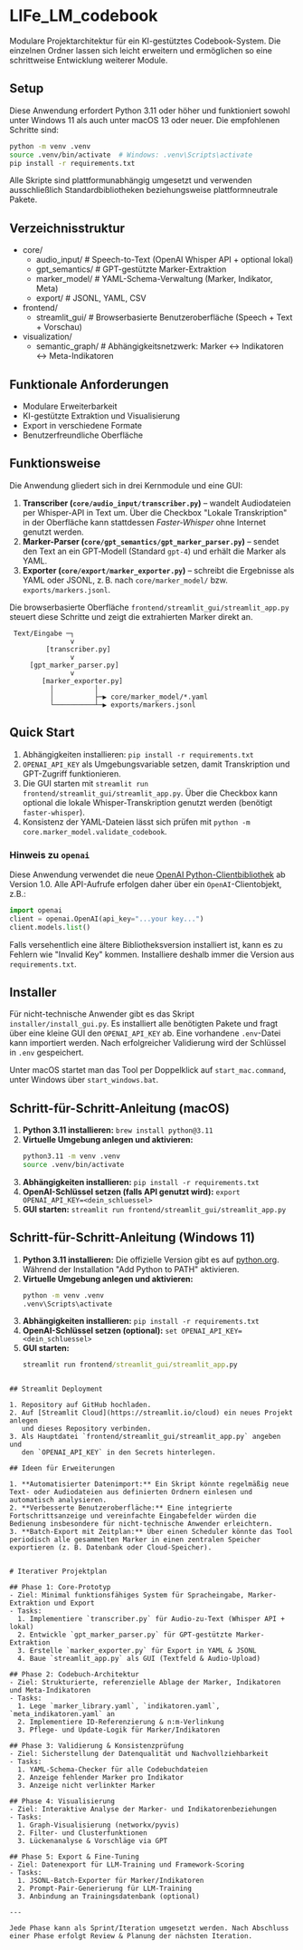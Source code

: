 # LIFe_LM_codebook

Modulare Projektarchitektur für ein KI-gestütztes Codebook-System.
Die einzelnen Ordner lassen sich leicht erweitern und ermöglichen so eine
schrittweise Entwicklung weiterer Module.

## Setup

Diese Anwendung erfordert Python 3.11 oder höher und funktioniert sowohl unter
Windows 11 als auch unter macOS 13 oder neuer. Die empfohlenen Schritte sind:

```bash
python -m venv .venv
source .venv/bin/activate  # Windows: .venv\Scripts\activate
pip install -r requirements.txt
```

Alle Skripte sind plattformunabhängig umgesetzt und verwenden ausschließlich
Standardbibliotheken beziehungsweise plattformneutrale Pakete.

## Verzeichnisstruktur

- core/
  - audio_input/              # Speech-to-Text (OpenAI Whisper API + optional lokal)
  - gpt_semantics/            # GPT-gestützte Marker-Extraktion
  - marker_model/             # YAML-Schema-Verwaltung (Marker, Indikator, Meta)
  - export/                   # JSONL, YAML, CSV
- frontend/
  - streamlit_gui/            # Browserbasierte Benutzeroberfläche (Speech + Text + Vorschau)
- visualization/
  - semantic_graph/           # Abhängigkeitsnetzwerk: Marker ↔ Indikatoren ↔ Meta-Indikatoren

## Funktionale Anforderungen

- Modulare Erweiterbarkeit
- KI-gestützte Extraktion und Visualisierung
- Export in verschiedene Formate
- Benutzerfreundliche Oberfläche

## Funktionsweise

Die Anwendung gliedert sich in drei Kernmodule und eine GUI:

1. **Transcriber (`core/audio_input/transcriber.py`)** – wandelt Audiodateien
   per Whisper-API in Text um. Über die Checkbox "Lokale Transkription" in der
   Oberfläche kann stattdessen *Faster‑Whisper* ohne Internet genutzt werden.
2. **Marker-Parser (`core/gpt_semantics/gpt_marker_parser.py`)** – sendet den
   Text an ein GPT‑Modell (Standard `gpt-4`) und erhält die Marker als YAML.
3. **Exporter (`core/export/marker_exporter.py`)** – schreibt die Ergebnisse als
   YAML oder JSONL, z. B. nach `core/marker_model/` bzw.
   `exports/markers.jsonl`.

Die browserbasierte Oberfläche `frontend/streamlit_gui/streamlit_app.py`
steuert diese Schritte und zeigt die extrahierten Marker direkt an.

```
 Text/Eingabe ─┐
               v
         [transcriber.py]
               v
     [gpt_marker_parser.py]
               v
        [marker_exporter.py]
          │          │
          │          ├─▶ core/marker_model/*.yaml
          └──────────┴─▶ exports/markers.jsonl
```

## Quick Start


1. Abhängigkeiten installieren: `pip install -r requirements.txt`
2. `OPENAI_API_KEY` als Umgebungsvariable setzen, damit Transkription und GPT-Zugriff funktionieren.
3. Die GUI starten mit `streamlit run frontend/streamlit_gui/streamlit_app.py`.
   Über die Checkbox kann optional die lokale Whisper-Transkription genutzt werden (benötigt `faster-whisper`).
4. Konsistenz der YAML-Dateien lässt sich prüfen mit `python -m core.marker_model.validate_codebook`.

### Hinweis zu `openai`

Diese Anwendung verwendet die neue [OpenAI Python-Clientbibliothek](https://github.com/openai/openai-python) ab Version 1.0.
Alle API-Aufrufe erfolgen daher über ein `OpenAI`-Clientobjekt, z.B.:

```python
import openai
client = openai.OpenAI(api_key="...your key...")
client.models.list()
```

Falls versehentlich eine ältere Bibliotheksversion installiert ist, kann es zu Fehlern wie "Invalid Key" kommen. Installiere deshalb immer die Version aus `requirements.txt`.


## Installer

Für nicht-technische Anwender gibt es das Skript `installer/install_gui.py`. Es installiert alle benötigten Pakete und fragt über eine kleine GUI den `OPENAI_API_KEY` ab. Eine vorhandene `.env`-Datei kann importiert werden. Nach erfolgreicher Validierung wird der Schlüssel in `.env` gespeichert.

Unter macOS startet man das Tool per Doppelklick auf `start_mac.command`, unter Windows über `start_windows.bat`.
## Schritt-für-Schritt-Anleitung (macOS)

1. **Python 3.11 installieren:**
   `brew install python@3.11`
2. **Virtuelle Umgebung anlegen und aktivieren:**
   ```bash
   python3.11 -m venv .venv
   source .venv/bin/activate
   ```
3. **Abhängigkeiten installieren:**
   `pip install -r requirements.txt`
4. **OpenAI-Schlüssel setzen (falls API genutzt wird):**
   `export OPENAI_API_KEY=<dein_schluessel>`
5. **GUI starten:**
   `streamlit run frontend/streamlit_gui/streamlit_app.py`

## Schritt-für-Schritt-Anleitung (Windows 11)

1. **Python 3.11 installieren:** Die offizielle Version gibt es auf
   [python.org](https://www.python.org/downloads/). Während der Installation
   "Add Python to PATH" aktivieren.
2. **Virtuelle Umgebung anlegen und aktivieren:**
   ```cmd
   python -m venv .venv
   .venv\Scripts\activate
   ```
3. **Abhängigkeiten installieren:**
   `pip install -r requirements.txt`
4. **OpenAI-Schlüssel setzen (optional):**
   `set OPENAI_API_KEY=<dein_schluessel>`
5. **GUI starten:**
   ```cmd
   streamlit run frontend/streamlit_gui/streamlit_app.py
```

## Streamlit Deployment

1. Repository auf GitHub hochladen.
2. Auf [Streamlit Cloud](https://streamlit.io/cloud) ein neues Projekt anlegen
   und dieses Repository verbinden.
3. Als Hauptdatei `frontend/streamlit_gui/streamlit_app.py` angeben und
   den `OPENAI_API_KEY` in den Secrets hinterlegen.

## Ideen für Erweiterungen

1. **Automatisierter Datenimport:** Ein Skript könnte regelmäßig neue Text- oder Audiodateien aus definierten Ordnern einlesen und automatisch analysieren.
2. **Verbesserte Benutzeroberfläche:** Eine integrierte Fortschrittsanzeige und vereinfachte Eingabefelder würden die Bedienung insbesondere für nicht-technische Anwender erleichtern.
3. **Batch-Export mit Zeitplan:** Über einen Scheduler könnte das Tool periodisch alle gesammelten Marker in einen zentralen Speicher exportieren (z. B. Datenbank oder Cloud-Speicher).


# Iterativer Projektplan

## Phase 1: Core-Prototyp
- Ziel: Minimal funktionsfähiges System für Spracheingabe, Marker-Extraktion und Export
- Tasks:
  1. Implementiere `transcriber.py` für Audio-zu-Text (Whisper API + lokal)
  2. Entwickle `gpt_marker_parser.py` für GPT-gestützte Marker-Extraktion
  3. Erstelle `marker_exporter.py` für Export in YAML & JSONL
  4. Baue `streamlit_app.py` als GUI (Textfeld & Audio-Upload)

## Phase 2: Codebuch-Architektur
- Ziel: Strukturierte, referenzielle Ablage der Marker, Indikatoren und Meta-Indikatoren
- Tasks:
  1. Lege `marker_library.yaml`, `indikatoren.yaml`, `meta_indikatoren.yaml` an
  2. Implementiere ID-Referenzierung & n:m-Verlinkung
  3. Pflege- und Update-Logik für Marker/Indikatoren

## Phase 3: Validierung & Konsistenzprüfung
- Ziel: Sicherstellung der Datenqualität und Nachvollziehbarkeit
- Tasks:
  1. YAML-Schema-Checker für alle Codebuchdateien
  2. Anzeige fehlender Marker pro Indikator
  3. Anzeige nicht verlinkter Marker

## Phase 4: Visualisierung
- Ziel: Interaktive Analyse der Marker- und Indikatorenbeziehungen
- Tasks:
  1. Graph-Visualisierung (networkx/pyvis)
  2. Filter- und Clusterfunktionen
  3. Lückenanalyse & Vorschläge via GPT

## Phase 5: Export & Fine-Tuning
- Ziel: Datenexport für LLM-Training und Framework-Scoring
- Tasks:
  1. JSONL-Batch-Exporter für Marker/Indikatoren
  2. Prompt-Pair-Generierung für LLM-Training
  3. Anbindung an Trainingsdatenbank (optional)

---

Jede Phase kann als Sprint/Iteration umgesetzt werden. Nach Abschluss einer Phase erfolgt Review & Planung der nächsten Iteration.
